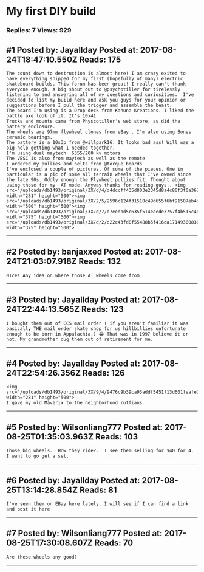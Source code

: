# My first DIY build

### Replies: 7 Views: 929

## \#1 Posted by: Jayallday Posted at: 2017-08-24T18:47:10.550Z Reads: 175

```
The count down to destruction is almost here! I am crazy exited to have everything shipped for my first (hopefully of many) electric skateboard builds. This forum has been great! I really can't thank everyone enough. A big shout out to @psychotiller for tirelessly listening to and answering all of my questions and curiosities.  I've decided to list my build here and ask you guys for your opinion or suggestions before I pull the trigger and assemble the beast.
The board I'm using is a Drop deck from Kahuna Kreations. I liked the battle axe look of it. It's 10x41
Trucks and mounts came from Physcotiller's web store, as did the battery enclosure.
The wheels are 97mm flywheel clones from eBay . I'm also using Bones ceramic bearings.
The battery is a 10s3p from @willpark16. It looks bad ass! Will was a big help getting what I needed together.
I'm using dual maytech  6355/200 kv motors 
The VESC is also from maytech as well as the remote 
I ordered my pullies and belts from @torque boards 
I've enclosed a couple of pictures. Of some of the pieces. One in particular is a pic of some all terrain wheels that I've owned since the late 90s. Oddly enough the Flywheel pullies fit. Thought about using those for my  AT mode. Anyway thanks for reading guys.. <img src="/uploads/db1493/original/3X/d/4/d4dccff435d803e2345d8a4c80f3f0a3629bb7a7.jpg" width="281" height="500"><img src="/uploads/db1493/original/3X/2/5/2596c124f31510c49d655f6bf91507eb4d69617e.JPG" width="500" height="500"><img src="/uploads/db1493/original/3X/d/7/d7eedbd5c635f514eaede3757f4b515c4de4f3b9.jpg" width="375" height="500"><img src="/uploads/db1493/original/3X/d/2/d22c43fd0f55488b5f416da1714930083674ca1a.jpg" width="375" height="500">
```

---
## \#2 Posted by: banjaxxed Posted at: 2017-08-24T21:03:07.918Z Reads: 132

```
NIce! Any idea on where those AT wheels come from
```

---
## \#3 Posted by: Jayallday Posted at: 2017-08-24T22:44:13.565Z Reads: 123

```
I bought them out of CCS mail order ( if you aren't familiar it was basically THE mail order skate shop for us hillbillies unfortunate enough to be born in Appalachia.) 😂 That was in 1997 believe it or not. My grandmother dug them out of retirement for me.
```

---
## \#4 Posted by: Jayallday Posted at: 2017-08-24T22:54:26.356Z Reads: 126

```
<img src="/uploads/db1493/original/3X/9/4/9476c9b39ca93addf5451f13d601feafe238d737.JPG" width="281" height="500">
I gave my old Maverix to the neighborhood ruffians
```

---
## \#5 Posted by: Wilsonliang777 Posted at: 2017-08-25T01:35:03.963Z Reads: 103

```
Those big wheels.  How they ride?.  I see them selling for $40 for 4.   I want to go get a set.
```

---
## \#6 Posted by: Jayallday Posted at: 2017-08-25T13:14:28.854Z Reads: 81

```
I've seen them on EBay here lately. I will see if I can find a link and post it here
```

---
## \#7 Posted by: Wilsonliang777 Posted at: 2017-08-25T17:30:08.607Z Reads: 70

```
Are these wheels any good?
```

---
